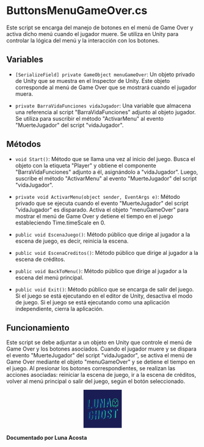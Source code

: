 # ButtonsMenuGameOver.cs

Este script se encarga del manejo de botones en el menú de Game Over y activa dicho menú cuando el jugador muere. Se utiliza en Unity para controlar la lógica del menú y la interacción con los botones.

## Variables

- `[SerializeField] private GameObject menuGameOver`: Un objeto privado de Unity que se muestra en el Inspector de Unity. Este objeto corresponde al menú de Game Over que se mostrará cuando el jugador muera.

- `private BarraVidaFunciones vidaJugador`: Una variable que almacena una referencia al script "BarraVidaFunciones" adjunto al objeto jugador. Se utiliza para suscribir el método "ActivarMenu" al evento "MuerteJugador" del script "vidaJugador".

## Métodos

- `void Start()`: Método que se llama una vez al inicio del juego. Busca el objeto con la etiqueta "Player" y obtiene el componente "BarraVidaFunciones" adjunto a él, asignándolo a "vidaJugador". Luego, suscribe el método "ActivarMenu" al evento "MuerteJugador" del script "vidaJugador".

- `private void ActivarMenu(object sender, EventArgs e)`: Método privado que se ejecuta cuando el evento "MuerteJugador" del script "vidaJugador" es disparado. Activa el objeto "menuGameOver" para mostrar el menú de Game Over y detiene el tiempo en el juego estableciendo Time.timeScale en 0.

- `public void EscenaJuego()`: Método público que dirige al jugador a la escena de juego, es decir, reinicia la escena.

- `public void EscenaCreditos()`: Método público que dirige al jugador a la escena de créditos.

- `public void BackToMenu()`: Método público que dirige al jugador a la escena del menú principal.

- `public void Exit()`: Método público que se encarga de salir del juego. Si el juego se está ejecutando en el editor de Unity, desactiva el modo de juego. Si el juego se está ejecutando como una aplicación independiente, cierra la aplicación.

## Funcionamiento

Este script se debe adjuntar a un objeto en Unity que controle el menú de Game Over y los botones asociados. Cuando el jugador muere y se dispara el evento "MuerteJugador" del script "vidaJugador", se activa el menú de Game Over mediante el objeto "menuGameOver" y se detiene el tiempo en el juego. Al presionar los botones correspondientes, se realizan las acciones asociadas: reiniciar la escena de juego, ir a la escena de créditos, volver al menú principal o salir del juego, según el botón seleccionado.










<p align="center">
  <img src="/Imagenes/Logo_LunaGhost.png" alt="LunaGhost" width="100" height="100">
  
  **Documentado por Luna Acosta**
</p>